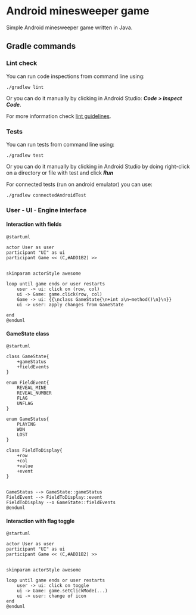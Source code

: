 # Android minesweeper game

Simple Android minesweeper game written in Java.

## Gradle commands

### Lint check

You can run code inspections from command line using:
```
./gradlew lint
```
Or you can do it manually by clicking in Android Studio: ___Code > Inspect Code___.

For more information check [lint guidelines](https://developer.android.com/studio/write/lint.html).

### Tests

You can run tests from command line using:
```
./gradlew test
```
Or you can do it manually by clicking in Android Studio by doing right-click on a directory or file with test and click ___Run___

For connected tests (run on android emulator) you can use:
```
./gradlew connectedAndroidTest
```

### User - UI - Engine interface
#### Interaction with fields
```{uml}
@startuml

actor User as user
participant "UI" as ui
participant Game << (C,#ADD1B2) >>


skinparam actorStyle awesome

loop until game ends or user restarts
    user -> ui: click on (row, col)
    ui -> Game: game.click(row, col)
    Game -> ui: {{\nclass GameState{\n+int a\n~method()\n}\n}}
    ui -> user: apply changes from GameState

end 
@enduml

```
#### GameState class
```{uml}
@startuml

class GameState{
    +gameStatus
    +fieldEvents
}

enum FieldEvent{
    REVEAL_MINE
    REVEAL_NUMBER
    FLAG
    UNFLAG
}

enum GameStatus{
    PLAYING
    WON
    LOST
}

class FieldToDisplay{
    +row
    +col
    +value
    +event
}


GameStatus --> GameState::gameStatus
FieldEvent --> FieldToDisplay::event
FieldToDisplay --o GameState::fieldEvents
@enduml

```
#### Interaction with flag toggle
```{uml}
@startuml

actor User as user
participant "UI" as ui
participant Game << (C,#ADD1B2) >>


skinparam actorStyle awesome

loop until game ends or user restarts
    user -> ui: click on toggle
    ui -> Game: game.setClickMode(...)
    ui -> user: change of icon
end 
@enduml

```

